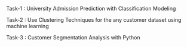 Task-1 : University Admission Prediction with Classification Modeling

Task-2 : Use Clustering Techniques for the any customer dataset using machine learning

Task-3 : Customer Segmentation Analysis with Python
